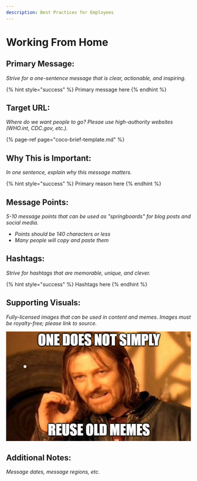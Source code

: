 ```yaml
---
description: Best Practices for Employees
---
```


# Working From Home


## Primary Message:

_Strive for a one-sentence message that is clear, actionable, and inspiring._

{% hint style="success" %}
Primary message here
{% endhint %}

## Target URL:

_Where do we want people to go? Plesae use high-authority websites \(WHO.int, CDC.gov, etc.\)._

{% page-ref page="coco-brief-template.md" %}

## Why This is Important:

_In one sentence, explain why this message matters._

{% hint style="success" %}
Primary reason here
{% endhint %}

## Message Points:

_5-10 message points that can be used as "springboards" for blog posts and social media._

* _Points should be 140 characters or less_
* _Many people will copy and paste them_

## Hashtags:

_Strive for hashtags that are memorable, unique, and clever._

{% hint style="success" %}
Hashtags here
{% endhint %}

## Supporting Visuals:

_Fully-licensed images that can be used in content and memes. Images must be royalty-free; please link to source._

![](.gitbook/assets/memes.PNG)

## Additional Notes:

_Message dates, message regions, etc._

